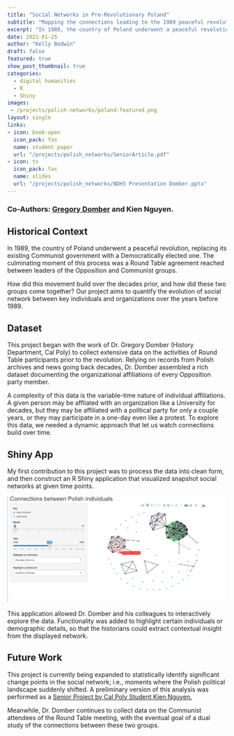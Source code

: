 ```yaml
---
title: "Social Networks in Pre-Revolutionary Poland"
subtitle: "Mapping the connections leading to the 1989 peaceful revolution."
excerpt: "In 1989, the country of Poland underwent a peaceful revolution, replacing its existing Communist government with a Democratically elected one.   This project is a statistical study of the social networks between key organizations and individuals in the years leading up to the revolution."
date: 2021-01-25
author: "Kelly Bodwin"
draft: false
featured: true
show_post_thumbnail: true
categories:
  - digital humanities
  - R
  - Shiny
images:
 - /projects/polish-networks/poland-featured.png
layout: single
links:
- icon: book-open
  icon_pack: fas
  name: student paper
  url: "/projects/polish_networks/SeniorArticle.pdf"
- icon: tv
  icon_pack: fas
  name: slides
  url: "/projects/polish_networks/NDH3 Presentation Domber.pptx"
---
```


### Co-Authors:  [Gregory Domber](https://history.calpoly.edu/faculty/greg-domber) and Kien Nguyen.

## Historical Context

In 1989, the country of Poland underwent a peaceful revolution, replacing its existing Communist government with a Democratically elected one.  The culminating moment of this process was a Round Table agreement reached between leaders of the Opposition and Communist groups. 

How did this movement build over the decades prior, and how did these two groups come together?  Our project aims to quantify the evolution of social network between key individuals and organizations over the years before 1989.

## Dataset

This project began with the work of Dr. Gregory Domber (History Department, Cal Poly) to collect extensive data on the activities of Round Table participants prior to the revolution.  Relying on records from Polish archives and news going back decades, Dr. Domber assembled a rich dataset documenting the organizational affiliations of every Opposition party member.

A complexity of this data is the variable-time nature of individual affiliations.  A given person may be affliated with an organization like a University for decades, but they may be affiliated with a political party for only a couple years, or they may participate in a one-day even like a protest.  To explore this data, we needed a dynamic approach that let us watch connections build over time.

## Shiny App

My first contribution to this project was to process the data into clean form, and then construct an R Shiny application that visualized snapshot social networks at given time points.

![](Invid_Network_Screenshot.png)


This application allowed Dr. Domber and his colleagues to interactively explore the data.  Functionality was added to highlight certain individuals or demographic details, so that the historians could extract contextual insight from the displayed network.

## Future Work

This project is currently being expanded to statistically identify significant change points in the social network; i.e., moments where the Polish political landscape suddenly shifted.  A preliminary version of this analysis was performed as a [Senior Project by Cal Poly Student Kien Nguyen.](/projects/polish_networks/SeniorArticle.pdf)

Meanwhile, Dr. Domber continues to collect data on the Communist attendees of the Round Table meeting, with the eventual goal of a dual study of the connections between these two groups.






